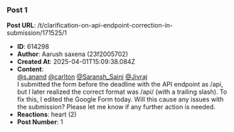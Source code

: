 ### Post 1
**Post URL**: /t/clarification-on-api-endpoint-correction-in-submission/171525/1
- **ID**: 614298
- **Author**: Aarush saxena  (23f2005702)
- **Created At**: 2025-04-01T15:09:38.084Z
- **Content**:  
  <a class="mention" href="/u/s.anand">@s.anand</a> <a class="mention" href="/u/carlton">@carlton</a> <a class="mention" href="/u/saransh_saini">@Saransh_Saini</a> <a class="mention" href="/u/jivraj">@Jivraj</a><br>
I submitted the form before the deadline with the API endpoint as /api, but I later realized the correct format was /api/ (with a trailing slash). To fix this, I edited the Google Form today.
Will this cause any issues with the submission? Please let me know if any further action is needed.
- **Reactions**: heart (2)
- **Post Number**: 1

